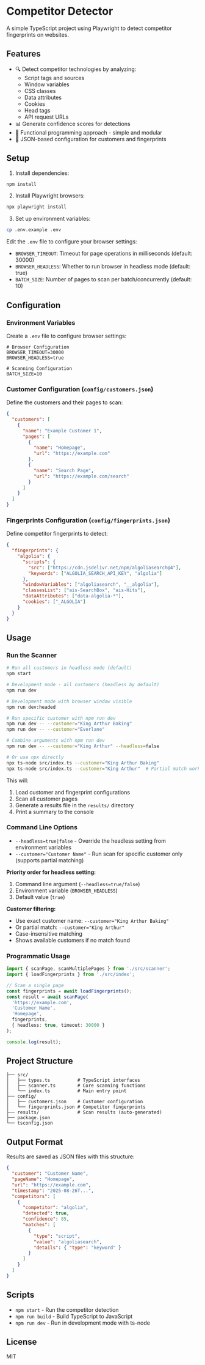 # Competitor Detector

A simple TypeScript project using Playwright to detect competitor fingerprints on websites.

## Features

- 🔍 Detect competitor technologies by analyzing:
  - Script tags and sources
  - Window variables
  - CSS classes
  - Data attributes
  - Cookies
  - Head tags
  - API request URLs
- 📊 Generate confidence scores for detections
- 🔧 Functional programming approach - simple and modular
- 📁 JSON-based configuration for customers and fingerprints

## Setup

1. Install dependencies:
```bash
npm install
```

2. Install Playwright browsers:
```bash
npx playwright install
```

3. Set up environment variables:
```bash
cp .env.example .env
```

Edit the `.env` file to configure your browser settings:
- `BROWSER_TIMEOUT`: Timeout for page operations in milliseconds (default: 30000)
- `BROWSER_HEADLESS`: Whether to run browser in headless mode (default: true)
- `BATCH_SIZE`: Number of pages to scan per batch/concurrently (default: 10)

## Configuration

### Environment Variables
Create a `.env` file to configure browser settings:

```env
# Browser Configuration
BROWSER_TIMEOUT=30000
BROWSER_HEADLESS=true

# Scanning Configuration
BATCH_SIZE=10
```

### Customer Configuration (`config/customers.json`)
Define the customers and their pages to scan:

```json
{
  "customers": [
    {
      "name": "Example Customer 1",
      "pages": [
        {
          "name": "Homepage",
          "url": "https://example.com"
        },
        {
          "name": "Search Page", 
          "url": "https://example.com/search"
        }
      ]
    }
  ]
}
```

### Fingerprints Configuration (`config/fingerprints.json`)
Define competitor fingerprints to detect:

```json
{
  "fingerprints": {
    "algolia": {
      "scripts": {
        "src": ["https://cdn.jsdelivr.net/npm/algoliasearch@4"],
        "keywords": ["ALGOLIA_SEARCH_API_KEY", "algolia"]
      },
      "windowVariables": ["algoliasearch", "__algolia"],
      "classesList": ["ais-SearchBox", "ais-Hits"],
      "dataAttributes": ["data-algolia-*"],
      "cookies": ["_ALGOLIA"]
    }
  }
}
```

## Usage

### Run the Scanner

```bash
# Run all customers in headless mode (default)
npm start

# Development mode - all customers (headless by default)
npm run dev

# Development mode with browser window visible
npm run dev:headed

# Run specific customer with npm run dev
npm run dev -- --customer="King Arthur Baking"
npm run dev -- --customer="Everlane"

# Combine arguments with npm run dev
npm run dev -- --customer="King Arthur" --headless=false

# Or use npx directly
npx ts-node src/index.ts --customer="King Arthur Baking"
npx ts-node src/index.ts --customer="King Arthur"  # Partial match works
```

This will:
1. Load customer and fingerprint configurations
2. Scan all customer pages
3. Generate a results file in the `results/` directory
4. Print a summary to the console

### Command Line Options

- `--headless=true|false` - Override the headless setting from environment variables
- `--customer="Customer Name"` - Run scan for specific customer only (supports partial matching)

**Priority order for headless setting:**
1. Command line argument (`--headless=true/false`)
2. Environment variable (`BROWSER_HEADLESS`)
3. Default value (`true`)

**Customer filtering:**
- Use exact customer name: `--customer="King Arthur Baking"`
- Or partial match: `--customer="King Arthur"`
- Case-insensitive matching
- Shows available customers if no match found

### Programmatic Usage

```typescript
import { scanPage, scanMultiplePages } from './src/scanner';
import { loadFingerprints } from './src/index';

// Scan a single page
const fingerprints = await loadFingerprints();
const result = await scanPage(
  'https://example.com',
  'Customer Name',
  'Homepage',
  fingerprints,
  { headless: true, timeout: 30000 }
);

console.log(result);
```

## Project Structure

```
├── src/
│   ├── types.ts          # TypeScript interfaces
│   ├── scanner.ts        # Core scanning functions
│   └── index.ts          # Main entry point
├── config/
│   ├── customers.json    # Customer configuration
│   └── fingerprints.json # Competitor fingerprints
├── results/              # Scan results (auto-generated)
├── package.json
└── tsconfig.json
```

## Output Format

Results are saved as JSON files with this structure:

```json
{
  "customer": "Customer Name",
  "pageName": "Homepage", 
  "url": "https://example.com",
  "timestamp": "2025-08-26T...",
  "competitors": [
    {
      "competitor": "algolia",
      "detected": true,
      "confidence": 85,
      "matches": [
        {
          "type": "script",
          "value": "algoliasearch",
          "details": { "type": "keyword" }
        }
      ]
    }
  ]
}
```

## Scripts

- `npm start` - Run the competitor detection
- `npm run build` - Build TypeScript to JavaScript
- `npm run dev` - Run in development mode with ts-node

## License

MIT
